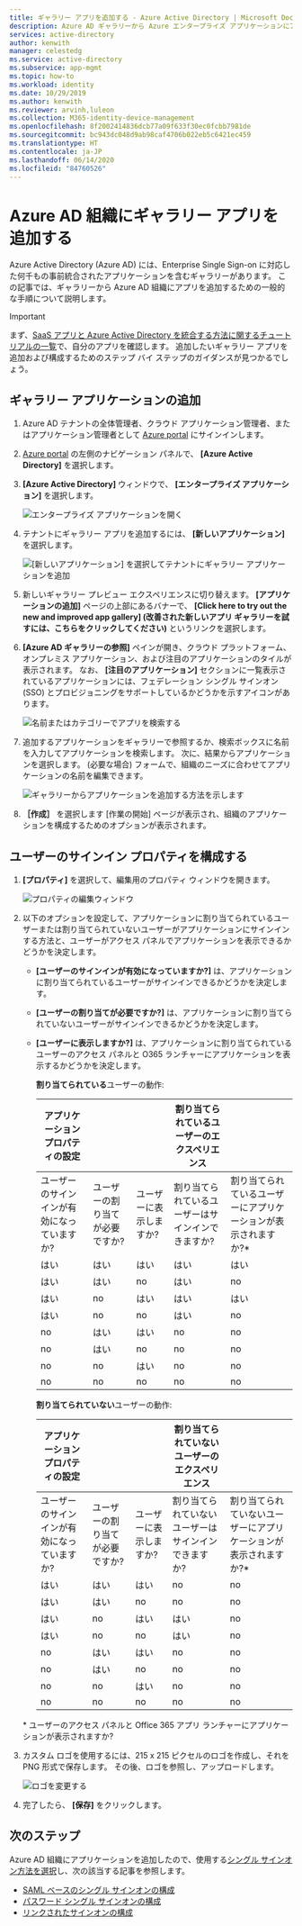 ```yaml
---
title: ギャラリー アプリを追加する - Azure Active Directory | Microsoft Docs
description: Azure AD ギャラリーから Azure エンタープライズ アプリケーションにアプリを追加する方法について説明します。
services: active-directory
author: kenwith
manager: celestedg
ms.service: active-directory
ms.subservice: app-mgmt
ms.topic: how-to
ms.workload: identity
ms.date: 10/29/2019
ms.author: kenwith
ms.reviewer: arvinh,luleon
ms.collection: M365-identity-device-management
ms.openlocfilehash: 8f2002414836dcb77a09f633f30ec0fcbb7981de
ms.sourcegitcommit: bc943dc048d9ab98caf4706b022eb5c6421ec459
ms.translationtype: HT
ms.contentlocale: ja-JP
ms.lasthandoff: 06/14/2020
ms.locfileid: "84760526"
---
```

# <a name="add-a-gallery-app-to-your-azure-ad-organization"></a>Azure AD 組織にギャラリー アプリを追加する

Azure Active Directory (Azure AD) には、Enterprise Single Sign-on に対応した何千もの事前統合されたアプリケーションを含むギャラリーがあります。 この記事では、ギャラリーから Azure AD 組織にアプリを追加するための一般的な手順について説明します。

> [!IMPORTANT]
> まず、[SaaS アプリと Azure Active Directory を統合する方法に関するチュートリアルの一覧](https://azure.microsoft.com/documentation/articles/active-directory-saas-tutorial-list/)で、自分のアプリを確認します。 追加したいギャラリー アプリを追加および構成するためのステップ バイ ステップのガイダンスが見つかるでしょう。

## <a name="add-a-gallery-application"></a>ギャラリー アプリケーションの追加

1. Azure AD テナントの全体管理者、クラウド アプリケーション管理者、またはアプリケーション管理者として [Azure portal](https://portal.azure.com) にサインインします。

1. [Azure portal](https://portal.azure.com) の左側のナビゲーション パネルで、 **[Azure Active Directory]** を選択します。

1. **[Azure Active Directory]** ウィンドウで、 **[エンタープライズ アプリケーション]** を選択します。

    ![エンタープライズ アプリケーションを開く](media/add-gallery-app/open-enterprise-apps.png)


3. テナントにギャラリー アプリを追加するには、 **[新しいアプリケーション]** を選択します。

    ![[新しいアプリケーション] を選択してテナントにギャラリー アプリケーションを追加](media/add-gallery-app/new-application.png)

 4. 新しいギャラリー プレビュー エクスペリエンスに切り替えます。 **[アプリケーションの追加]** ページの上部にあるバナーで、 **[Click here to try out the new and improved app gallery] (改善された新しいアプリ ギャラリーを試すには、こちらをクリックしてください)** というリンクを選択します。

5. **[Azure AD ギャラリーの参照]** ペインが開き、クラウド プラットフォーム、オンプレミス アプリケーション、および注目のアプリケーションのタイルが表示されます。 なお、 **[注目のアプリケーション]** セクションに一覧表示されているアプリケーションには、フェデレーション シングル サインオン (SSO) とプロビジョニングをサポートしているかどうかを示すアイコンがあります。

    ![名前またはカテゴリーでアプリを検索する](media/add-gallery-app/browse-gallery.png)

6. 追加するアプリケーションをギャラリーで参照するか、検索ボックスに名前を入力してアプリケーションを検索します。 次に、結果からアプリケーションを選択します。 (必要な場合) フォームで、組織のニーズに合わせてアプリケーションの名前を編集できます。

    ![ギャラリーからアプリケーションを追加する方法を示します](media/add-gallery-app/create-application.png)

7. **［作成］** を選択します [作業の開始] ページが表示され、組織のアプリケーションを構成するためのオプションが表示されます。

## <a name="configure-user-sign-in-properties"></a>ユーザーのサインイン プロパティを構成する

1. **[プロパティ]** を選択して、編集用のプロパティ ウィンドウを開きます。

    ![プロパティの編集ウィンドウ](media/add-gallery-app/edit-properties.png)

1. 以下のオプションを設定して、アプリケーションに割り当てられているユーザーまたは割り当てられていないユーザーがアプリケーションにサインインする方法と、ユーザーがアクセス パネルでアプリケーションを表示できるかどうかを決定します。

    - **[ユーザーのサインインが有効になっていますか?]** は、アプリケーションに割り当てられているユーザーがサインインできるかどうかを決定します。
    - **[ユーザーの割り当てが必要ですか?]** は、アプリケーションに割り当てられていないユーザーがサインインできるかどうかを決定します。
    - **[ユーザーに表示しますか?]** は、アプリケーションに割り当てられているユーザーのアクセス パネルと O365 ランチャーにアプリケーションを表示するかどうかを決定します。

      **割り当てられている**ユーザーの動作:

       | アプリケーション プロパティの設定 | | | 割り当てられているユーザーのエクスペリエンス | |
       |---|---|---|---|---|
       | ユーザーのサインインが有効になっていますか? | ユーザーの割り当てが必要ですか? | ユーザーに表示しますか? | 割り当てられているユーザーはサインインできますか? | 割り当てられているユーザーにアプリケーションが表示されますか?* |
       | はい | はい | はい | はい | はい  |
       | はい | はい | no  | はい | no   |
       | はい | no  | はい | はい | はい  |
       | はい | no  | no  | はい | no   |
       | no  | はい | はい | no  | no   |
       | no  | はい | no  | no  | no   |
       | no  | no  | はい | no  | no   |
       | no  | no  | no  | no  | no   |

      **割り当てられていない**ユーザーの動作:

       | アプリケーション プロパティの設定 | | | 割り当てられていないユーザーのエクスペリエンス | |
       |---|---|---|---|---|
       | ユーザーのサインインが有効になっていますか? | ユーザーの割り当てが必要ですか? | ユーザーに表示しますか? | 割り当てられていないユーザーはサインインできますか? | 割り当てられていないユーザーにアプリケーションが表示されますか?* |
       | はい | はい | はい | no  | no   |
       | はい | はい | no  | no  | no   |
       | はい | no  | はい | はい | no   |
       | はい | no  | no  | はい | no   |
       | no  | はい | はい | no  | no   |
       | no  | はい | no  | no  | no   |
       | no  | no  | はい | no  | no   |
       | no  | no  | no  | no  | no   |

     \* ユーザーのアクセス パネルと Office 365 アプリ ランチャーにアプリケーションが表示されますか?

1. カスタム ロゴを使用するには、215 x 215 ピクセルのロゴを作成し、それを PNG 形式で保存します。 その後、ロゴを参照し、アップロードします。

    ![ロゴを変更する](media/add-gallery-app/change-logo.png)

1. 完了したら、 **[保存]** をクリックします。

## <a name="next-steps"></a>次のステップ

Azure AD 組織にアプリケーションを追加したので、使用する[シングル サインオン方法を選択](what-is-single-sign-on.md#choosing-a-single-sign-on-method)し、次の該当する記事を参照します。

- [SAML ベースのシングル サインオンの構成](configure-single-sign-on-non-gallery-applications.md)
- [パスワード シングル サインオンの構成](configure-password-single-sign-on-non-gallery-applications.md)
- [リンクされたサインオンの構成](configure-linked-sign-on.md)

